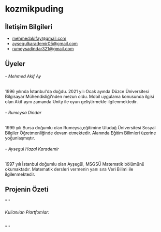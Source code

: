 # kozmikpuding

## İletişim Bilgileri

- mehmedakifay@gmail.com
- aysegulkarademir05@gmail.com
- rumeysadindar321@gmail.com


## Üyeler
###### - Mehmed Akif Ay

1996 yılında İstanbul'da doğdu. 2021 yılı Ocak ayında Düzce Üniversitesi Bilgisayar Mühendisliği'nden mezun oldu. Mobil uygulama konusunda ilgisi olan Akif aynı zamanda Unity ile oyun geliştirmekle ilgilenmektedir.

###### - Rumeysa Dindar

1999 yılı Bursa doğumlu olan Rumeysa,eğitimine Uludağ Üniversitesi Sosyal Bilgiler Öğretmenliğinde devam etmektedir. Alanında Eğitim Bilimleri üzerine yoğunlaşmıştır.


###### - Aysegul Hazal Karademir

1997 yılı İstanbul doğumlu olan Ayşegül, MSGSÜ Matematik bölümünü okumaktadır. Matematik dersleri vermenin yanı sıra Veri Bilimi ile ilgilenmektedir.

## Projenin Özeti

" "


###### Kullanılan Plartfomlar:
" "